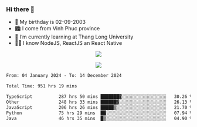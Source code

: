 ### Hi there 👋
- 🎂 My birthday is 02-09-2003
- 🏙️ I come from Vinh Phuc province
- 🌱 I’m currently learning at Thang Long University
- 🧑‍💻 I know NodeJS, ReactJS an React Native
<p align="center"><img src="https://github-readme-stats.vercel.app/api?username=tmquang0209&show_icons=true&theme=gradient"></p>
<p align="center"><img src="https://github-readme-stats.vercel.app/api/top-langs/?username=tmquang0209&hide=scss,css&langs_count=10"></p>
<!--START_SECTION:waka-->

```txt
From: 04 January 2024 - To: 14 December 2024

Total Time: 951 hrs 19 mins

TypeScript          287 hrs 50 mins ███████▓░░░░░░░░░░░░░░░░░   30.26 %
Other               248 hrs 33 mins ██████▓░░░░░░░░░░░░░░░░░░   26.13 %
JavaScript          206 hrs 26 mins █████▒░░░░░░░░░░░░░░░░░░░   21.70 %
Python              75 hrs 29 mins  ██░░░░░░░░░░░░░░░░░░░░░░░   07.94 %
Java                46 hrs 35 mins  █▒░░░░░░░░░░░░░░░░░░░░░░░   04.90 %
```

<!--END_SECTION:waka-->
